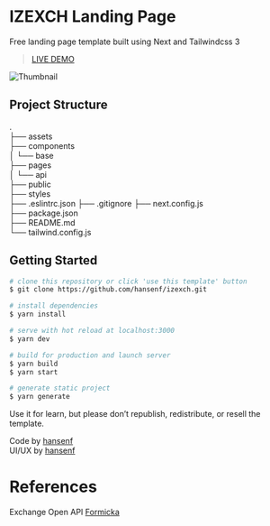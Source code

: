 # IZEXCH Landing Page

Free landing page template built using Next and Tailwindcss 3

> [LIVE DEMO](https://izexch.vercel.app/)

![Thumbnail](assets/img/thumbnail.jpg)

## Project Structure

.  
├── assets   
├── components  
│ └── base  
├── pages  
│ └── api    
├── public  
├── styles  
├── .eslintrc.json
├── .gitignore
├── next.config.js  
├── package.json  
├── README.md  
└── tailwind.config.js

## Getting Started

```bash
# clone this repository or click 'use this template' button
$ git clone https://github.com/hansenf/izexch.git

# install dependencies
$ yarn install

# serve with hot reload at localhost:3000
$ yarn dev

# build for production and launch server
$ yarn build
$ yarn start

# generate static project
$ yarn generate
```

Use it for learn, but please don’t republish, redistribute, or resell the template.

Code by [hansenf](https://github.com/hansenf)  
UI/UX by [hansenf](https://www.figma.com/@hansenf)

# References
Exchange Open API [Formicka](https://github.com/Formicka/exchangerate.host)
